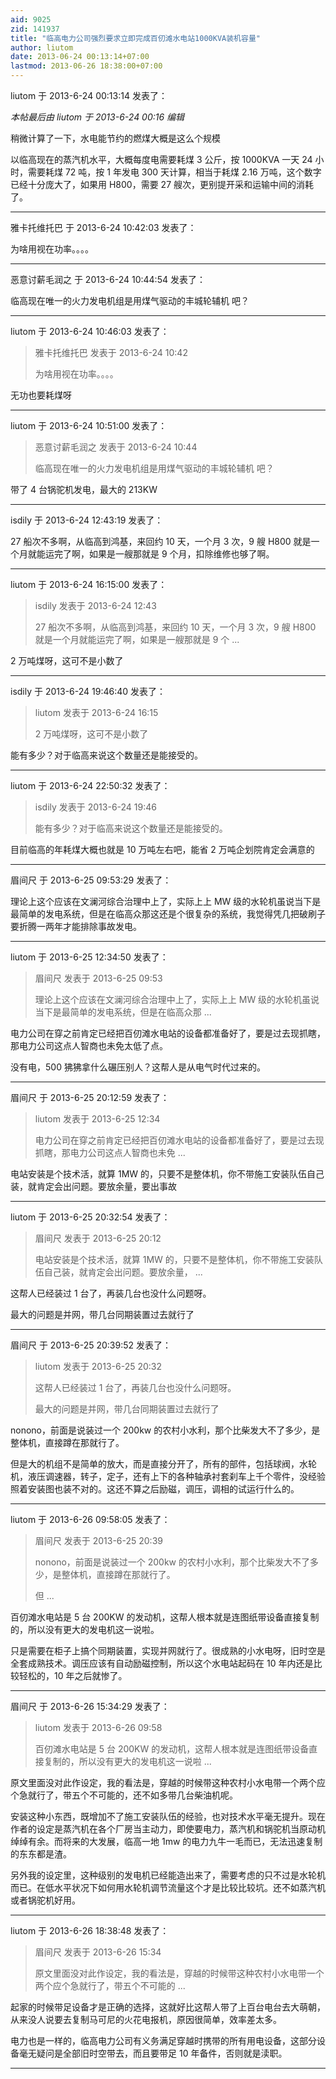 ```yaml
---
aid: 9025
zid: 141937
title: "临高电力公司强烈要求立即完成百仞滩水电站1000KVA装机容量"
author: liutom
date: 2013-06-24 00:13:14+07:00
lastmod: 2013-06-26 18:38:00+07:00
---
```


liutom 于 2013-6-24 00:13:14 发表了：

_本帖最后由 liutom 于 2013-6-24 00:16 编辑_

稍微计算了一下，水电能节约的燃煤大概是这么个规模

以临高现在的蒸汽机水平，大概每度电需要耗煤 3 公斤，按 1000KVA 一天 24 小时，需要耗煤 72 吨，按 1 年发电 300 天计算，相当于耗煤 2.16 万吨，这个数字已经十分庞大了，如果用 H800，需要 27 艘次，更别提开采和运输中间的消耗了。

---

雅卡托维托巴 于 2013-6-24 10:42:03 发表了：

为啥用视在功率。。。。

---

恶意讨薪毛润之 于 2013-6-24 10:44:54 发表了：

临高现在唯一的火力发电机组是用煤气驱动的丰城轮辅机 吧？

---

liutom 于 2013-6-24 10:46:03 发表了：

> 雅卡托维托巴 发表于 2013-6-24 10:42
>
> 为啥用视在功率。。。。

无功也要耗煤呀

---

liutom 于 2013-6-24 10:51:00 发表了：

> 恶意讨薪毛润之 发表于 2013-6-24 10:44
>
> 临高现在唯一的火力发电机组是用煤气驱动的丰城轮辅机 吧？

带了 4 台锅驼机发电，最大的 213KW

---

isdily 于 2013-6-24 12:43:19 发表了：

27 船次不多啊，从临高到鸿基，来回约 10 天，一个月 3 次，9 艘 H800 就是一个月就能运完了啊，如果是一艘那就是 9 个月，扣除维修也够了啊。

---

liutom 于 2013-6-24 16:15:00 发表了：

> isdily 发表于 2013-6-24 12:43
>
> 27 船次不多啊，从临高到鸿基，来回约 10 天，一个月 3 次，9 艘 H800 就是一个月就能运完了啊，如果是一艘那就是 9 个 ...

2 万吨煤呀，这可不是小数了

---

isdily 于 2013-6-24 19:46:40 发表了：

> liutom 发表于 2013-6-24 16:15
>
> 2 万吨煤呀，这可不是小数了

能有多少？对于临高来说这个数量还是能接受的。

---

liutom 于 2013-6-24 22:50:32 发表了：

> isdily 发表于 2013-6-24 19:46
>
> 能有多少？对于临高来说这个数量还是能接受的。

目前临高的年耗煤大概也就是 10 万吨左右吧，能省 2 万吨企划院肯定会满意的

---

眉间尺 于 2013-6-25 09:53:29 发表了：

理论上这个应该在文澜河综合治理中上了，实际上上 MW 级的水轮机虽说当下是最简单的发电系统，但是在临高众那这还是个很复杂的系统，我觉得凭几把破刷子要折腾一两年才能排除事故发电。

---

liutom 于 2013-6-25 12:34:50 发表了：

> 眉间尺 发表于 2013-6-25 09:53
>
> 理论上这个应该在文澜河综合治理中上了，实际上上 MW 级的水轮机虽说当下是最简单的发电系统，但是在临高众那 ...

电力公司在穿之前肯定已经把百仞滩水电站的设备都准备好了，要是过去现抓瞎，那电力公司这点人智商也未免太低了点。

没有电，500 狒狒拿什么碾压别人？这帮人是从电气时代过来的。

---

眉间尺 于 2013-6-25 20:12:59 发表了：

> liutom 发表于 2013-6-25 12:34
>
> 电力公司在穿之前肯定已经把百仞滩水电站的设备都准备好了，要是过去现抓瞎，那电力公司这点人智商也未免 ...

电站安装是个技术活，就算 1MW 的，只要不是整体机，你不带施工安装队伍自己装，就肯定会出问题。要放余量，要出事故

---

liutom 于 2013-6-25 20:32:54 发表了：

> 眉间尺 发表于 2013-6-25 20:12
>
> 电站安装是个技术活，就算 1MW 的，只要不是整体机，你不带施工安装队伍自己装，就肯定会出问题。要放余量， ...

这帮人已经装过 1 台了，再装几台也没什么问题呀。

最大的问题是并网，带几台同期装置过去就行了

---

眉间尺 于 2013-6-25 20:39:52 发表了：

> liutom 发表于 2013-6-25 20:32
>
> 这帮人已经装过 1 台了，再装几台也没什么问题呀。
>
> 最大的问题是并网，带几台同期装置过去就行了

nonono，前面是说装过一个 200kw 的农村小水利，那个比柴发大不了多少，是整体机，直接蹲在那就行了。

但是大的机组不是简单的放大，而是直接分开了，所有的部件，包括球阀，水轮机，液压调速器，转子，定子，还有上下的各种轴承衬套刹车上千个零件，没经验照着安装图也装不对的。这还不算之后励磁，调压，调相的试运行什么的。

---

liutom 于 2013-6-26 09:58:05 发表了：

> 眉间尺 发表于 2013-6-25 20:39
>
> nonono，前面是说装过一个 200kw 的农村小水利，那个比柴发大不了多少，是整体机，直接蹲在那就行了。
>
> 但 ...

百仞滩水电站是 5 台 200KW 的发动机，这帮人根本就是连图纸带设备直接复制的，所以没有更大的发电机这一说啦。

只是需要在柜子上搞个同期装置，实现并网就行了。很成熟的小水电呀，旧时空是全套成熟技术。调压应该有自动励磁控制，所以这个水电站起码在 10 年内还是比较轻松的，10 年之后就惨了。

---

眉间尺 于 2013-6-26 15:34:29 发表了：

> liutom 发表于 2013-6-26 09:58
>
> 百仞滩水电站是 5 台 200KW 的发动机，这帮人根本就是连图纸带设备直接复制的，所以没有更大的发电机这一说啦 ...

原文里面没对此作设定，我的看法是，穿越的时候带这种农村小水电带一个两个应个急就行了，带五个不可能的，还不如多带几台柴油机呢。

安装这种小东西，既增加不了施工安装队伍的经验，也对技术水平毫无提升。现在作者的设定是蒸汽机在各个厂房当主动力，即使要电力，蒸汽机和锅驼机当原动机绰绰有余。而将来的大发展，临高一地 1mw 的电力九牛一毛而已，无法迅速复制的东东都是渣。

另外我的设定里，这种级别的发电机已经能造出来了，需要考虑的只不过是水轮机而已。在低水平状况下如何用水轮机调节流量这个才是比较比较坑。还不如蒸汽机或者锅驼机好用。

---

liutom 于 2013-6-26 18:38:48 发表了：

> 眉间尺 发表于 2013-6-26 15:34
>
> 原文里面没对此作设定，我的看法是，穿越的时候带这种农村小水电带一个两个应个急就行了，带五个不可能的 ...

起家的时候带足设备才是正确的选择，这就好比这帮人带了上百台电台去大萌朝，从来没人说要去复制马可尼的火花电报机，原因很简单，效率差太多。

电力也是一样的，临高电力公司有义务满足穿越时携带的所有用电设备，这部分设备毫无疑问是全部旧时空带去，而且要带足 10 年备件，否则就是渎职。

---
